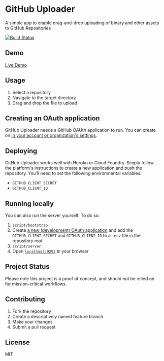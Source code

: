 # GitHub Uploader

A simple app to enable drag-and-drop uploading of binary and other assets to GitHub Repositories

[![Build Status](https://travis-ci.org/benbalter/github-uploader.svg)](https://travis-ci.org/benbalter/github-uploader)

## Demo

[Live Demo](https://github-uploader.herokuapp.com/)

## Usage

1. Select a repository
2. Navigate to the target directory
3. Drag and drop the file to upload

## Creating an OAuth application

GitHub Uploader needs a GitHub OAUth application to run. You can create on [in your account or organization's settings](https://github.com/settings/applications/new).

## Deploying

GitHub Uploader works well with Heroku or Cloud Foundry. Simply follow the platform's instructions to create a new application and push the repository. You'll need to set the following environmental variables:

* `GITHUB_CLIENT_SECRET`
* `GITHUB_CLIENT_ID`

## Running locally

You can also run the server yourself. To do so:

1. `script/bootstrap`
2. Create [a new (development) OAuth application](https://github.com/settings/applications/new) and add the `GITHUB_CLIENT_SECRET` and `GITHUB_CLIENT_ID` to a `.env` file in the repository root
3. `script/server`
4. Open [`localhost:9292`](http://localhost:9292) in your browser

## Project Status

Please note this project is a proof of concept, and should not be relied on for mission-critical workflows.

## Contributing

1. Fork the repository
2. Create a descriptively named feature branch
3. Make your changes
4. Submit a pull request

## License

MIT

